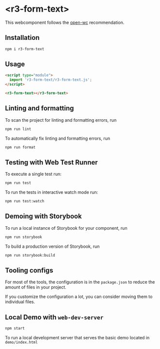 # \<r3-form-text>

This webcomponent follows the [open-wc](https://github.com/open-wc/open-wc) recommendation.

## Installation

```bash
npm i r3-form-text
```

## Usage

```html
<script type="module">
  import 'r3-form-text/r3-form-text.js';
</script>

<r3-form-text></r3-form-text>
```

## Linting and formatting

To scan the project for linting and formatting errors, run

```bash
npm run lint
```

To automatically fix linting and formatting errors, run

```bash
npm run format
```

## Testing with Web Test Runner

To execute a single test run:

```bash
npm run test
```

To run the tests in interactive watch mode run:

```bash
npm run test:watch
```

## Demoing with Storybook

To run a local instance of Storybook for your component, run

```bash
npm run storybook
```

To build a production version of Storybook, run

```bash
npm run storybook:build
```


## Tooling configs

For most of the tools, the configuration is in the `package.json` to reduce the amount of files in your project.

If you customize the configuration a lot, you can consider moving them to individual files.

## Local Demo with `web-dev-server`

```bash
npm start
```

To run a local development server that serves the basic demo located in `demo/index.html`
